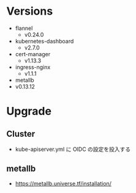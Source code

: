 # Versions

- flannel
  - v0.24.0
- kubernetes-dashboard
  - v2.7.0
- cert-manager
  - v1.13.3
- ingress-nginx
  - v1.1.1
- metallb
- v0.13.12

# Upgrade

## Cluster

- kube-apiserver.yml に OIDC の設定を投入する

## metallb

- <https://metallb.universe.tf/installation/>
